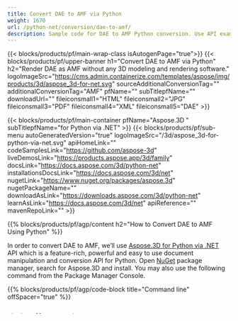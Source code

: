 ```yaml
---
title: Convert DAE to AMF via Python 
weight: 1670
url: /python-net/conversion/dae-to-amf/ 
description: Sample code for DAE to AMF Python conversion. Use API example code for batch DAE files to AMF conversion within VB.NET, Asp.NET or any .NET based application.
---
```


{{< blocks/products/pf/main-wrap-class isAutogenPage="true">}}
{{< blocks/products/pf/upper-banner h1="Convert DAE to AMF via Python" h2="Render DAE as AMF without any 3D modeling and rendering software." logoImageSrc="https://cms.admin.containerize.com/templates/aspose/img/products/3d/aspose_3d-for-net.svg" sourceAdditionalConversionTag="" additionalConversionTag="AMF" pfName="" subTitlepfName="" downloadUrl="" fileiconsmall1="HTML" fileiconsmall2="JPG" fileiconsmall3="PDF" fileiconsmall4="XML" fileiconsmall5="DAE" >}}

{{< blocks/products/pf/main-container pfName="Aspose.3D " subTitlepfName="for Python via .NET" >}}
{{< blocks/products/pf/sub-menu autoGeneratedVersion="true" logoImageSrc="/3d/aspose_3d-for-python-via-net.svg" apiHomeLink="" codeSamplesLink="https://github.com/aspose-3d" liveDemosLink="https://products.aspose.app/3d/family" docsLink="https://docs.aspose.com/3d/python-net" installationsDocsLink="https://docs.aspose.com/3d/net" nugetLink="https://www.nuget.org/packages/aspose.3d" nugetPackageName="" downloadAsLink="https://downloads.aspose.com/3d/python-net" learnAsLink="https://docs.aspose.com/3d/net" apiReference="" mavenRepoLink="" >}}

{{% blocks/products/pf/agp/content h2="How to Convert DAE to AMF Using Python" %}}

 In order to convert DAE to AMF, we’ll use
 [Aspose.3D for Python via .NET](https://products.aspose.com/3d/python-net) 
 API which is a feature-rich, powerful and easy to use document manipulation and conversion API for Python. Open
 [NuGet](https://www.nuget.org/packages/aspose.3d) 
 package manager, search for
 Aspose.3D 
 and install. You may also use the following command from the Package Manager Console.

{{% blocks/products/pf/agp/code-block title="Command line" offSpacer="true" %}}

```cs

pip install aspose-3d

```

{{% /blocks/products/pf/agp/code-block %}}

{{% /blocks/products/pf/agp/content %}}

{{< blocks/products/pf/agp/feature-section isGrey="true" >}}

{{% blocks/products/pf/agp/feature-section-col title="Steps to Convert DAE to AMF via Python" %}}

{{% blocks/products/pf/agp/text %}}

 Python programmers can easily load & convert DAE files to AMF in just a few lines of code.

{{% /blocks/products/pf/agp/text %}}

1.  Load DAE file via the from_file of Scene class
1.  Create an instance of AmfSaveOptions
1.  Set AMF specific properties for advanced conversion
1.  Call the Scene.save method
1.  Pass the output path with AMF file extension & object of AmfSaveOptions
1.  Check resultant AMF file at specified path

{{% /blocks/products/pf/agp/feature-section-col %}}

{{% blocks/products/pf/agp/feature-section-col title="System Requirements" %}}

{{% blocks/products/pf/agp/text %}}

 Before running the Python conversion code, make sure that you have the following prerequisites.

{{% /blocks/products/pf/agp/text %}}

-  Microsoft Windows or Linux based OS.
-  Python 3.5 or later.
-  Aspose.3D for Python referenced in your project.

{{% /blocks/products/pf/agp/feature-section-col %}}

{{< /blocks/products/pf/agp/feature-section >}}

    {{< blocks/products/pf/agp/faq-item question="" answer="" >}}

{{< blocks/products/pf/agp/demobox-app url="https://products.aspose.app/3d/conversion/dae-to-amf/embed&h1&h2&python-net">}}
{{< /blocks/products/pf/agp/demobox-app >}}
 
<!-- aboutfile Starts -->


    {{% blocks/products/pf/agp/content h2="" %}}

 A 3D File Processing Library to manipulate 3D files without any modeling and rendering software. The 3D API supports Discreet3DS, WavefrontOBJ, FBX (ASCII, Binary), STL (ASCII, Binary), Universal3D, Collada, glTF, GLB, PLY, DirectX, Google Draco file formats and more. Developers can create, read, convert, modify and control the substance of 3D document formats easily.



    {{% /blocks/products/pf/agp/content %}}

    {{< blocks/products/pf/agp/about-file-section >}}

        {{< blocks/products/pf/agp/about-file-text fileFormat="DAE" readMoreLink="https://docs.fileformat.com/3d/dae/" >}}
A DAE file is a Digital Asset Exchange file format that is used for exchanging data between interactive 3D applications. This file format is based on the COLLADA (COLLAborative Design Activity) XML schema which is an open standard XML schema for the exchange of digital assets among graphics software applications. It has been adopted by ISO as a publicly available specification, ISO/pAS 17506.

        {{< /blocks/products/pf/agp/about-file-text >}}

        {{< blocks/products/pf/agp/about-file-text fileFormat="amf" readMoreLink="https://docs.fileformat.com/3d/amf/" >}}
Additive Manufacturing file format (AMF) defines open standards for objects description in order to be utilized by additive manufacturing processes such as 3D Printing. CAD programs use the AMF file format by making use of the information such as geometry, color and material of the objects. AMF is different than STL format as the lateral does not support color, materials, lattices, and constellations.

        {{< /blocks/products/pf/agp/about-file-text >}}

    {{< /blocks/products/pf/agp/about-file-section >}}



<!-- aboutfile Ends -->

{{< blocks/products/pf/agp/other-supported-section title="Other Supported Conversions" subTitle="You can also convert DAE into many other file formats including few listed below." >}}

{{< blocks/products/pf/agp/other-supported-section-item href="https://products.aspose.com/3d/python-net/conversion/dae-to-3ds/" name="DAE TO 3DS" description="3D Studio DOS Mesh" >}}
{{< blocks/products/pf/agp/other-supported-section-item href="https://products.aspose.com/3d/python-net/conversion/dae-to-fbx/" name="DAE TO FBX" description="3D Format" >}}
{{< blocks/products/pf/agp/other-supported-section-item href="https://products.aspose.com/3d/python-net/conversion/dae-to-html/" name="DAE TO HTML" description="Hyper Text Markup Language" >}}
{{< blocks/products/pf/agp/other-supported-section-item href="https://products.aspose.com/3d/python-net/conversion/dae-to-obj/" name="DAE TO OBJ" description="3D File Format" >}}
{{< blocks/products/pf/agp/other-supported-section-item href="https://products.aspose.com/3d/python-net/conversion/dae-to-pdf/" name="DAE TO PDF" description="Portable Document Format" >}}
{{< blocks/products/pf/agp/other-supported-section-item href="https://products.aspose.com/3d/python-net/conversion/dae-to-ply/" name="DAE TO PLY" description="Polygon File Format" >}}
{{< blocks/products/pf/agp/other-supported-section-item href="https://products.aspose.com/3d/python-net/conversion/dae-to-rvm/" name="DAE TO RVM" description="AVEVA Plant Design Model" >}}
{{< blocks/products/pf/agp/other-supported-section-item href="https://products.aspose.com/3d/python-net/conversion/dae-to-stl/" name="DAE TO STL" description="Interchangeable 3D Surface Geometry" >}}
{{< blocks/products/pf/agp/other-supported-section-item href="https://products.aspose.com/3d/python-net/conversion/dae-to-u3d/" name="DAE TO U3D" description="Universal 3D" >}}

{{< /blocks/products/pf/agp/other-supported-section >}}

{{< /blocks/products/pf/main-container >}}
    
{{< /blocks/products/pf/main-wrap-class >}}
